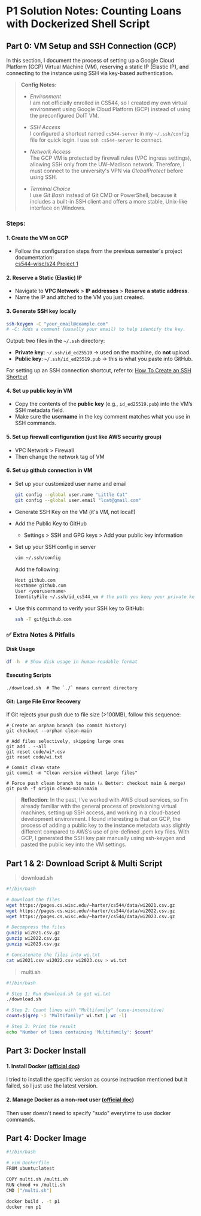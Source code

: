 # P1 Solution Notes: Counting Loans with Dockerized Shell Script

## Part 0: VM Setup and SSH Connection (GCP)

In this section, I document the process of setting up a Google Cloud Platform (GCP) Virtual Machine (VM), reserving a static IP (Elastic IP), and connecting to the instance using SSH via key-based authentication.

> **Config Notes**:  
> - *Environment*  
>   I am not officially enrolled in CS544, so I created my own virtual environment using Google Cloud Platform (GCP) instead of using the preconfigured DoIT VM.
>
> - *SSH Access*  
>   I configured a shortcut named `cs544-server` in my `~/.ssh/config` file for quick login. I use `ssh cs544-server` to connect.
>
> - *Network Access*  
>   The GCP VM is protected by firewall rules (VPC ingress settings), allowing SSH only from the UW–Madison network. Therefore, I must connect to the university's VPN via *GlobalProtect* before using SSH.
>
> - *Terminal Choice*  
>   I use *Git Bash* instead of Git CMD or PowerShell, because it includes a built-in SSH client and offers a more stable, Unix-like interface on Windows.


### Steps:

#### 1. Create the VM on GCP
- Follow the configuration steps from the previous semester's project documentation:  
  [cs544-wisc/s24 Project 1](https://github.com/cs544-wisc/s24/tree/main/p1)

#### 2. Reserve a Static (Elastic) IP
- Navigate to **VPC Network** > **IP addresses** > **Reserve a static address**.
- Name the IP and attched to the VM you just created.

#### 3. Generate SSH key locally
```bash
ssh-keygen -C "your_email@example.com"
# -C: Adds a comment (usually your email) to help identify the key.
```

Output: two files in the `~/.ssh` directory:

- **Private key**: `~/.ssh/id_ed25519` → used on the machine, do **not** upload.
- **Public key**: `~/.ssh/id_ed25519.pub` → this is what you paste into GitHub.

For setting up an SSH connection shortcut, refer to: [How To Create an SSH Shortcut](https://www.digitalocean.com/community/tutorials/how-to-create-an-ssh-shortcut)

#### 4. Set up public key in VM
- Copy the contents of the **public key** (e.g., `id_ed25519.pub`) into the VM’s SSH metadata field.
- Make sure the **username** in the key comment matches what you use in SSH commands.

#### 5. Set up firewall configuration (just like AWS security group)
- VPC Network > Firewall 
- Then change the network tag of VM

#### 6. Set up github connection in VM
- Set up your customized user name and email
  ```bash
  git config --global user.name "Little Cat"
  git config --global user.email "lcat@gmail.com"
  ```
- Generate SSH Key on the VM (it's VM, not local!)
- Add the Public Key to GitHub
  - Settings > SSH and GPG keys > Add your public key information
- Set up your SSH config in server
  ```bash
  vim ~/.ssh/config
  ```
  Add the following:
  ```bash
  Host github.com
  HostName github.com
  User <yourusername>
  IdentityFile ~/.ssh/id_cs544_vm # the path you keep your private key
  ```

- Use this command to verify your SSH key to GitHub:
  ```bash
  ssh -T git@github.com
  ````

### ✅ Extra Notes & Pitfalls

#### Disk Usage
```bash
df -h  # Show disk usage in human-readable format
```

#### Executing Scripts
```
./download.sh  # The `./` means current directory
```

#### Git: Large File Error Recovery
If Git rejects your push due to file size (>100MB), follow this sequence:

```
# Create an orphan branch (no commit history)
git checkout --orphan clean-main

# Add files selectively, skipping large ones
git add . --all
git reset code/wi*.csv
git reset code/wi.txt

# Commit clean state
git commit -m "Clean version without large files"

# Force push clean branch to main (⚠️ Better: checkout main & merge)
git push -f origin clean-main:main
```


> **Reflection**: In the past, I’ve worked with AWS cloud services, so I’m already familiar with the general process of provisioning virtual machines, setting up SSH access, and working in a cloud-based development environment. I found interesting is that on GCP, the process of adding a public key to the instance metadata was slightly different compared to AWS’s use of pre-defined .pem key files. With GCP, I generated the SSH key pair manually using ssh-keygen and pasted the public key into the VM settings.


## Part 1 & 2: Download Script & Multi Script
> download.sh
```bash
#!/bin/bash

# Download the files
wget https://pages.cs.wisc.edu/~harter/cs544/data/wi2021.csv.gz
wget https://pages.cs.wisc.edu/~harter/cs544/data/wi2022.csv.gz
wget https://pages.cs.wisc.edu/~harter/cs544/data/wi2023.csv.gz

# Decompress the files
gunzip wi2021.csv.gz
gunzip wi2022.csv.gz
gunzip wi2023.csv.gz

# Concatenate the files into wi.txt
cat wi2021.csv wi2022.csv wi2023.csv > wi.txt
```

> multi.sh
```bash
#!/bin/bash

# Step 1: Run download.sh to get wi.txt
./download.sh

# Step 2: Count lines with "Multifamily" (case-insensitive)
count=$(grep -i "Multifamily" wi.txt | wc -l)

# Step 3: Print the result
echo "Number of lines containing 'Multifamily': $count"
```

## Part 3: Docker Install

#### 1. Install Docker ([official doc](https://docs.docker.com/engine/install/ubuntu/#install-using-the-repository))

I tried to install the specific version as course instruction mentioned but it failed, so I just use the latest version.

#### 2. Manage Docker as a non-root user ([official doc](https://docs.docker.com/engine/install/linux-postinstall/#manage-docker-as-a-non-root-user))

Then user doesn't need to specify "sudo" everytime to use docker commands.



## Part 4: Docker Image
```bash
#!/bin/bash

# vim Dockerfile
FROM ubuntu:latest

COPY multi.sh /multi.sh
RUN chmod +x /multi.sh
CMD ["/multi.sh"]
```

```bash
docker build . -t p1
docker run p1
```

